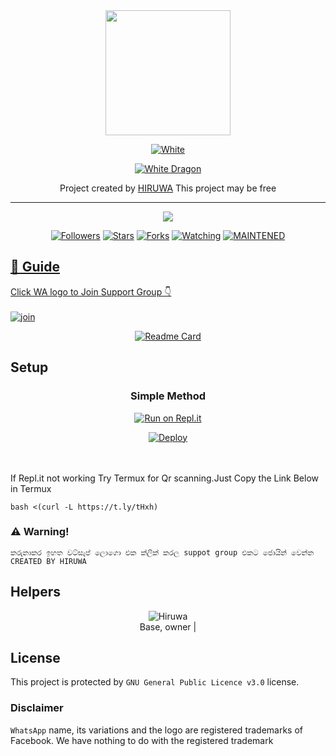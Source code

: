 
<div align="center">
  <img border-radius: 15px src="https://i.ibb.co/WGNfQhB/IMG-20210820-001112.jpg" width="200" height="200"/>
  <p align="center">
<a href="#"><img title="White" src="https://img.shields.io/badge/T REX PUBLIC-blue?colorA=%23ff0000&colorB=%23017e40&style=for-the-badge"></a>
</p>
  <p align="center">
<a href="https://github.com/TRexWa"><img title="White Dragon" src="https://img.shields.io/badge/Created💥by💥 HIRUWA-dqz/JulieMwol?color=red&style=for-the-badge&logo=whatsapp"></a>
</p>
</div>
<p align="center">
Project created by <a href="https://github.com/TRexWa"> HIRUWA</a> This project may be free
    <br
       | © |
        owner |
    <br> 
</p>

----

  <p align="center">
  <a href="https://github.com/TRexWa">
    <img src="https://img.shields.io/github/repo-size/TRexWa/T-REX?color=green&label=Repo%20total%20size&style=plastic">
<p align="center">
<a href="https://github.com/TRexWa/followers"><img title="Followers" src="https://img.shields.io/github/followers/TRexWa?color=blue&style=flat-square"></a>
<a href="https://github.com/TRexWa/T-REX/stargazers"><img title="Stars" src="https://img.shields.io/github/stars/TRexWa/T-REX?color=blue&style=flat-square"></a>
<a href="https://github.com/TRexWa/T-REX/network/members"><img title="Forks" src="https://img.shields.io/github/forks/TRexWa/T-REX?color=blue&style=flat-square"></a>
<a href="https://github.com/TRexWa/T-REX/watchers"><img title="Watching" src="https://img.shields.io/github/watchers/TRexWa/T-REX?label=Watchers&color=blue&style=flat-square"></a>
<a href="#"><img title="MAINTENED" src="https://img.shields.io/badge/UNMAINTENED-YES-blue.svg"</a>
</p>

## 📢 Guide
Click WA logo to Join Support Group 👇
    <br>
<br>
  [![join](https://github.com/Alien-alfa/PublicBot/blob/main/wlogo.svg.png)](https://chat.whatsapp.com/GT5V8RakkftB7DAKWMeQML)
  <div align="center">
       
  [![Readme Card](https://github-readme-stats.vercel.app/api/pin/?username=TRexWa&repo=T-REX&theme=nightowl)](https://github.com/TRexWa/T-REX)
  </div>
    
## Setup
<div align="center">

  ### Simple Method
  
[![Run on Repl.it](https://repl.it/badge/github/quiec/whatsAlfa)](https://replit.com/@phaticusthiccy/WhatsAsena-QR)

[![Deploy](https://www.herokucdn.com/deploy/button.svg)](http://heroku.com/deploy?template=https://github.com/TRexWa/T-REX)
     </div>
<br>
<br >
If Repl.it not working Try Termux for Qr scanning.Just Copy the Link Below in Termux
```
bash <(curl -L https://t.ly/tHxh)
``` 


### ⚠️ Warning! 
```
කරුනාකර ඉහත වට්සැප් ලොගො එක ක්ලික් කරල suppot group එකට ජොයින් වෙන්න
CREATED BY HIRUWA
```

## Helpers
  <div align="center">
    
![Hiruwa](https://i.ibb.co/WGNfQhB/IMG-20210820-001112.jpg/IMG-20210818-162806.jpg?size=100) <br>
Base, owner |
  </div>
    


## License
This project is protected by `GNU General Public Licence v3.0` license.

### Disclaimer
`WhatsApp` name, its variations and the logo are registered trademarks of Facebook. We have nothing to do with the registered trademark
